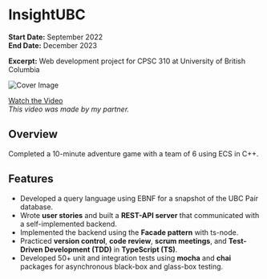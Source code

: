 # InsightUBC

**Start Date:** September 2022  
**End Date:** December 2023

**Excerpt:** Web development project for CPSC 310 at University of British Columbia

![Cover Image](/cover_imgs/cover-insightUBC.png)

[Watch the Video](https://youtu.be/nV4fzq2wbE4)  
_This video was made by my partner._

## Overview

Completed a 10-minute adventure game with a team of 6 using ECS in C++.

## Features

- Developed a query language using EBNF for a snapshot of the UBC Pair database.
- Wrote **user stories** and built a **REST-API server** that communicated with a self-implemented backend.
- Implemented the backend using the **Facade pattern** with ts-node.
- Practiced **version control**, **code review**, **scrum meetings**, and **Test-Driven Development (TDD)** in **TypeScript (TS)**.
- Developed 50+ unit and integration tests using **mocha** and **chai** packages for asynchronous black-box and glass-box testing.
